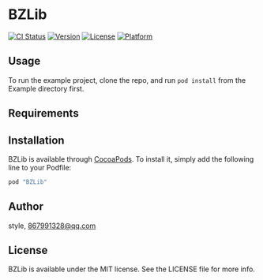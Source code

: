 # BZLib

[![CI Status](http://img.shields.io/travis/style/BZLib.svg?style=flat)](https://travis-ci.org/style/BZLib)
[![Version](https://img.shields.io/cocoapods/v/BZLib.svg?style=flat)](http://cocoapods.org/pods/BZLib)
[![License](https://img.shields.io/cocoapods/l/BZLib.svg?style=flat)](http://cocoapods.org/pods/BZLib)
[![Platform](https://img.shields.io/cocoapods/p/BZLib.svg?style=flat)](http://cocoapods.org/pods/BZLib)

## Usage

To run the example project, clone the repo, and run `pod install` from the Example directory first.

## Requirements

## Installation

BZLib is available through [CocoaPods](http://cocoapods.org). To install
it, simply add the following line to your Podfile:

```ruby
pod "BZLib"
```

## Author

style, 867991328@qq.com

## License

BZLib is available under the MIT license. See the LICENSE file for more info.
